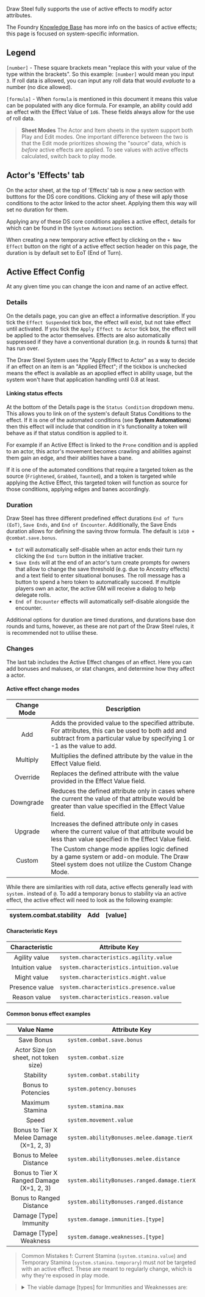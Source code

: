 Draw Steel fully supports the use of active effects to modify actor attributes.

The Foundry [Knowledge Base](https://foundryvtt.com/article/active-effects/) has more info on the basics of active effects; this page is focused on system-specific information.

## Legend

`[number]` - These square brackets mean "replace this with your value of the type within the brackets". So this example: `[number]` would mean you input `3`. If roll data is allowed, you can input any roll data that would _evaluate_ to a number (no dice allowed).

`[formula]` - When `formula` is mentioned in this document it means this value can be populated with any dice formula. For example, an ability could add an effect with the Effect Value of `1d6`. These fields always allow for the use of roll data.

> **Sheet Modes**
> The Actor and Item sheets in the system support both Play and Edit modes. One important difference between the two is that the Edit mode prioritizes showing the "source" data, which is *before* active effects are applied. To see values with active effects calculated, switch back to play mode.

## Actor's 'Effects' tab

On the actor sheet, at the top of 'Effects' tab is now a new section with butttons for the DS core conditions. Clicking any of these will aply those conditions to the actor linked to the actor sheet. Applying them this way will set no duration for them.

Applying any of these DS core conditions applies a active effect, details for which can be found in the `System Automations` section.

When creating a new temporary active effect by clicking on the `+ New Effect` button on the right of a active effect section header on this page, the duration is by default set to EoT (End of Turn).

## Active Effect Config

At any given time you can change the icon and name of an active effect.

### Details

On the details page, you can give an effect a informative description. If you tick the `Effect Suspended` tick box, the effect will exist, but not take effect until activated. If you tick the `Apply Effect to Actor` tick box, the effect will be applied to the actor themselves. Effects are also automatically suppressed if they have a conventional duration (e.g. in rounds & turns) that has run over.

The Draw Steel System uses the "Apply Effect to Actor" as a way to decide if an effect on an item is an "Applied Effect"; if the tickbox is unchecked means the effect is available as an apoplied effect in ability usage, but the system won't have that application handling until 0.8 at least.

#### Linking status effects

At the bottom of the Details page is the `Status Condition` dropdown menu. This allows you to link on of the system's default Status Conditions to the effect. If it is one of the automated conditions (see **System Automations**) then this effect will include that condition in it's functionality a token will behave as if that status condition is applied to it.

For example if an Active Effect is linked to the `Prone` condition and is applied to an actor, this actor's movement becomes crawling and abilities against them gain an edge, and their abilities have a bane.

If it is one of the automated conditions that require a targeted token as the source (`Frightened`, `Grabbed`, `Taunted`), and a token is targeted while applying the Active Effect, this targeted token will function as source for those conditions, applying edges and banes accordingly.

### Duration

Draw Steel has three different predefined effect durations `End of Turn (EoT)`, `Save Ends`, and `End of Encounter`.
Additionally, the Save Ends duration allows for defining the saving throw formula. The default is `1d10 + @combat.save.bonus`.

+ `EoT` will automatically self-disable when an actor ends their turn ny clicking the `End turn` button in the initiative tracker.
+ `Save Ends` will at the end of an actor's turn create prompts for owners that allow to change the save threshold (e.g. due to Ancestry effects) and a text field to enter situational bonuses. The roll message has a button to spend a hero token to automatically succeed. If multiple players own an actor, the active GM will receive a dialog to help delegate rolls.
+ `End of Encounter` effects will automatically self-disable alongside the encounter.

Additional options for duration are timed durations, and durations base don rounds and turns, however, as these are not part of the Draw Steel rules, it is recommended not to utilise these.

### Changes

The last tab includes the Active Effect changes of an effect. Here you can add bonuses and maluses, or stat changes, and determine how they affect a actor.

#### Active effect change modes

|Change Mode|Description|
|:-----------:|--------|
|Add|Adds the provided value to the specified attribute. For attributes, this can be used to both add and subtract from a particular value by specifying 1 or -1 as the value to add.|
|Multiply|Multiplies the defined attribute by the value in the Effect Value field.|
|Override|Replaces the defined attribute with the value provided in the Effect Value field.|
|Downgrade|Reduces the defined attribute only in cases where the current the value of that attribute would be greater than value specified in the Effect Value field.|
|Upgrade|Increases the defined attribute only in cases where the current value of that attribute would be less than value specified in the Effect Value field.|
|Custom|The Custom change mode applies logic defined by a game system or add-on module. The Draw Steel system does not utilize the Custom Change Mode.|

While there are similarities with roll data, active effects generally lead with `system.` instead of `@`. To add a temporary bonus to stability via an active effect, the active effect will need to look as the following example:

|system.combat.stability|Add|[value]|
|---|---|---|

#### Characteristic Keys

|Characteristic|Attribute Key|
|:---:|---|
|Agility value|`system.characteristics.agility.value`|
|Intuition value|`system.characteristics.intuition.value`|
|Might value|`system.characteristics.might.value`|
|Presence value|`system.characteristics.presence.value`|
|Reason value|`system.characteristics.reason.value`|

#### Common bonus effect examples

|Value Name|Attribute Key|
|:---:|---|
|Save Bonus|`system.combat.save.bonus`|
|Actor Size (on sheet, not token size)|`system.combat.size`|
|Stability|`system.combat.stability`|
|Bonus to Potencies|`system.potency.bonuses`|
|Maximum Stamina|`system.stamina.max`|
|Speed|`system.movement.value`|
|Bonus to Tier X Melee Damage (X=1, 2, 3)|`system.abilityBonuses.melee.damage.tierX`|
|Bonus to Melee Distance|`system.abilityBonuses.melee.distance`|
|Bonus to Tier X Ranged Damage (X=1, 2, 3)|`system.abilityBonuses.ranged.damage.tierX`|
|Bonus to Ranged Distance|`system.abilityBonuses.ranged.distance`|
|Damage [Type] Immunity|`system.damage.immunities.[type]`|
|Damage [Type] Weakness|`system.damage.weaknesses.[type]`|

> Common Mistakes
> **!**: Current Stamina (`system.stamina.value`) and Temporary Stamina (`system.stamina.temporary`) must *not* be targeted with an active effect. These are meant to regularly change, which is why they're exposed in play mode.

> <details><summary>The viable damage [types] for Immunities and Weaknesses are:</summary>
>
> |Damage Type|Active Effect Attribute Key|
> |:---:|---|
> |All damage (including untyped)|`all`
> |Acid damage|`acid`
> |Cold damage|`cold`
> |Corruption damage|`corruption`
> |Fire damage|`fire`
> |Holy damage|`holy`
> |Lightning damage|`lightning`
> |Poison damage|`poison`
> |Psychic Damage|`psychic`
> |Sonic Damage|`sonic`
>
> An Example to add fire immunity 3 would be
>
> |`system.damage.immunities.fire`|Add|`3`|
> |---|---|---|
>
></details>

